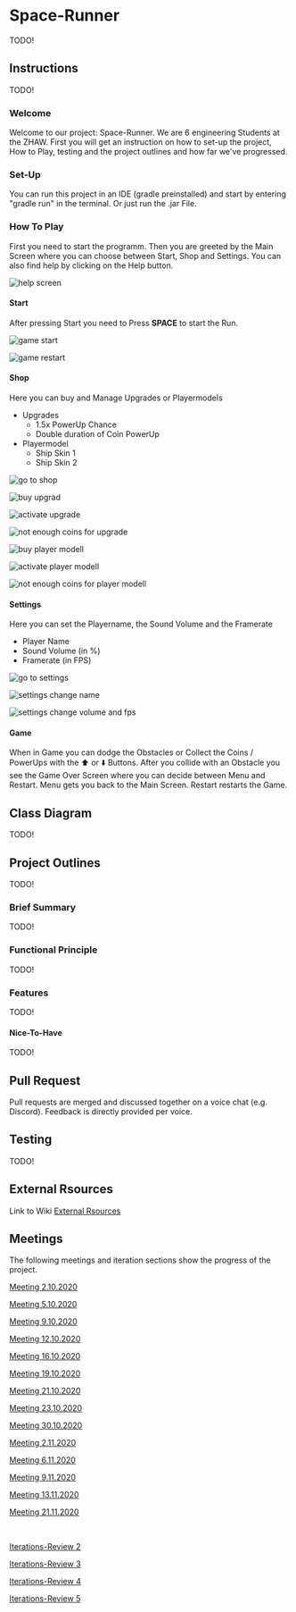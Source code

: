 # Space-Runner
TODO!

## Instructions
TODO!

### Welcome
Welcome to our project: Space-Runner. We are 6 engineering Students at the ZHAW. First you will get an instruction on how to set-up the project, How to Play, testing and the project outlines and how far we've progressed.

### Set-Up
You can run this project in an IDE (gradle preinstalled) and start by entering "gradle run" in the terminal. Or just run the .jar File.

### How To Play
First you need to start the programm. Then you are greeted by the Main Screen where you can choose between Start, Shop and Settings. You can also find help by clicking on the Help button.

![help screen](https://github.zhaw.ch/islermic/PM3-HS20-IT19a_WIN-Team03/blob/master/instruction_resources/help_screen.gif)

#### Start
After pressing Start you need to Press **SPACE** to start the Run. 

![game start](https://github.zhaw.ch/islermic/PM3-HS20-IT19a_WIN-Team03/blob/master/instruction_resources/game_start.gif)

![game restart](https://github.zhaw.ch/islermic/PM3-HS20-IT19a_WIN-Team03/blob/master/instruction_resources/game_restart.gif)

#### Shop
Here you can buy and Manage Upgrades or Playermodels
* Upgrades
  * 1.5x PowerUp Chance
  * Double duration of Coin PowerUp
* Playermodel
  * Ship Skin 1
  * Ship Skin 2

![go to shop](https://github.zhaw.ch/islermic/PM3-HS20-IT19a_WIN-Team03/blob/master/instruction_resources/shop_1.gif)

![buy upgrad](https://github.zhaw.ch/islermic/PM3-HS20-IT19a_WIN-Team03/blob/master/instruction_resources/shop_2_upgarde_buy.gif)

![activate upgrade](https://github.zhaw.ch/islermic/PM3-HS20-IT19a_WIN-Team03/blob/master/instruction_resources/shop_3_upgrade_activate.gif)

![not enough coins for upgrade](https://github.zhaw.ch/islermic/PM3-HS20-IT19a_WIN-Team03/blob/master/instruction_resources/shop_4_upgrade_not_enough_coins.gif)

![buy player modell](https://github.zhaw.ch/islermic/PM3-HS20-IT19a_WIN-Team03/blob/master/instruction_resources/shop_5_player_model_buy.gif)

![activate player modell](https://github.zhaw.ch/islermic/PM3-HS20-IT19a_WIN-Team03/blob/master/instruction_resources/shop_6_player_model_activate.gif)

![not enough coins for player modell](https://github.zhaw.ch/islermic/PM3-HS20-IT19a_WIN-Team03/blob/master/instruction_resources/shop_7_player_model_not_enoght_coins.gif)

#### Settings
Here you can set the Playername, the Sound Volume and the Framerate 
* Player Name
* Sound Volume (in %)
* Framerate (in FPS)

![go to settings](https://github.zhaw.ch/islermic/PM3-HS20-IT19a_WIN-Team03/blob/master/instruction_resources/settings_1.gif)

![settings change name](https://github.zhaw.ch/islermic/PM3-HS20-IT19a_WIN-Team03/blob/master/instruction_resources/settings_2_change_name.gif)

![settings change volume and fps](https://github.zhaw.ch/islermic/PM3-HS20-IT19a_WIN-Team03/blob/master/instruction_resources/settings_3.gif)



#### Game
When in Game you can dodge the Obstacles or Collect the Coins / PowerUps with the :arrow_up: or :arrow_down: Buttons. After you collide with an Obstacle you see the Game Over Screen where you can decide between Menu and Restart. Menu gets you back to the Main Screen. Restart restarts the Game.

## Class Diagram
TODO!

## Project Outlines
TODO!

### Brief Summary
TODO!

### Functional Principle
TODO!

### Features
TODO!

#### Nice-To-Have
TODO!

## Pull Request
Pull requests are merged and discussed together on a voice chat (e.g. Discord). Feedback is directly provided per voice.

## Testing
TODO!

## External Rsources
Link to Wiki
[External Rsources](https://github.zhaw.ch/islermic/PM3-HS20-IT19a_WIN-Team03/wiki/External-ressources)

## Meetings
The following meetings and iteration sections show the progress of the project. 

[Meeting 2.10.2020](https://github.zhaw.ch/islermic/PM3-HS20-IT19a_WIN-Team03/issues/2)

[Meeting 5.10.2020](https://github.zhaw.ch/islermic/PM3-HS20-IT19a_WIN-Team03/issues/3)

[Meeting 9.10.2020](https://github.zhaw.ch/islermic/PM3-HS20-IT19a_WIN-Team03/issues/4)

[Meeting 12.10.2020](https://github.zhaw.ch/islermic/PM3-HS20-IT19a_WIN-Team03/issues/6)

[Meeting 16.10.2020](https://github.zhaw.ch/islermic/PM3-HS20-IT19a_WIN-Team03/issues/7)

[Meeting 19.10.2020](https://github.zhaw.ch/islermic/PM3-HS20-IT19a_WIN-Team03/issues/8)

[Meeting 21.10.2020](https://github.zhaw.ch/islermic/PM3-HS20-IT19a_WIN-Team03/issues/9)

[Meeting 23.10.2020](https://github.zhaw.ch/islermic/PM3-HS20-IT19a_WIN-Team03/issues/10)

[Meeting 30.10.2020](https://github.zhaw.ch/islermic/PM3-HS20-IT19a_WIN-Team03/issues/53)

[Meeting 2.11.2020](https://github.zhaw.ch/islermic/PM3-HS20-IT19a_WIN-Team03/issues/66)

[Meeting 6.11.2020](https://github.zhaw.ch/islermic/PM3-HS20-IT19a_WIN-Team03/issues/93)

[Meeting 9.11.2020](https://github.zhaw.ch/islermic/PM3-HS20-IT19a_WIN-Team03/issues/100)

[Meeting 13.11.2020](https://github.zhaw.ch/islermic/PM3-HS20-IT19a_WIN-Team03/issues/109)

[Meeting 21.11.2020](https://github.zhaw.ch/islermic/PM3-HS20-IT19a_WIN-Team03/issues/121)

<br/>

[Iterations-Review 2](https://github.zhaw.ch/islermic/PM3-HS20-IT19a_WIN-Team03/issues/5)

[Iterations-Review 3](https://github.zhaw.ch/islermic/PM3-HS20-IT19a_WIN-Team03/issues/33)

[Iterations-Review 4](https://github.zhaw.ch/islermic/PM3-HS20-IT19a_WIN-Team03/issues/97)

[Iterations-Review 5](https://github.zhaw.ch/islermic/PM3-HS20-IT19a_WIN-Team03/issues/127)






